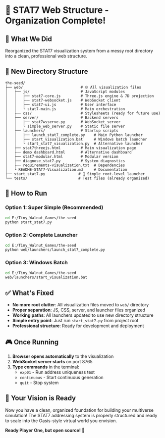 # 📁 STAT7 Web Structure - Organization Complete!

## 🎯 What We Did

Reorganized the STAT7 visualization system from a messy root directory into a clean, professional web structure.

## 📂 New Directory Structure

```
the-seed/
├── web/                          # 🌐 All visualization files
│   ├── js/                       # JavaScript modules
│   │   ├── stat7-core.js         # Three.js engine & 7D projection
│   │   ├── stat7-websocket.js    # WebSocket client
│   │   ├── stat7-ui.js           # User interface
│   │   └ stat7-main.js           # Main orchestration
│   ├── css/                      # Stylesheets (ready for future use)
│   ├── server/                   # Backend servers
│   │   ├── stat7wsserve.py       # WebSocket server
│   │   └ simple_web_server.py    # Static file server
│   ├── launchers/                # Startup scripts
│   │   ├── launch_stat7_complete.py    # Main Python launcher
│   │   ├── start_visualization.bat     # Windows batch launcher
│   │   └ start_stat7_visualization.py  # Alternative launcher
│   ├── stat7threejs.html         # Main visualization page
│   ├── demo_dashboard.html       # Alternative dashboard
│   ├── stat7-modular.html        # Modular version
│   ├── diagnose_stat7.py         # System diagnostics
│   ├── requirements-visualization.txt  # Dependencies
│   └ README-STAT7-Visualization.md     # Documentation
├── start_stat7.py               # 🚀 Simple root-level launcher
└── tests/                       # Test files (already organized)
```

## 🚀 How to Run

### Option 1: Super Simple (Recommended)
```bash
cd E:/Tiny_Walnut_Games/the-seed
python start_stat7.py
```

### Option 2: Complete Launcher
```bash
cd E:/Tiny_Walnut_Games/the-seed
python web/launchers/launch_stat7_complete.py
```

### Option 3: Windows Batch
```bash
cd E:/Tiny_Walnut_Games/the-seed
web/launchers/start_visualization.bat
```

## ✅ What's Fixed

- **No more root clutter**: All visualization files moved to `web/` directory
- **Proper separation**: JS, CSS, server, and launcher files organized
- **Working paths**: All launchers updated to use new directory structure
- **Simple entry point**: Just run `start_stat7.py` from project root
- **Professional structure**: Ready for development and deployment

## 🎮 Once Running

1. **Browser opens automatically** to the visualization
2. **WebSocket server starts** on port 8765
3. **Type commands** in the terminal:
   - `exp01` - Run address uniqueness test
   - `continuous` - Start continuous generation
   - `quit` - Stop system

## 🌟 Your Vision is Ready

Now you have a clean, organized foundation for building your multiverse simulation! The STAT7 addressing system is properly structured and ready to scale into the Oasis-style virtual world you envision.

**Ready Player One, but open source!** 🚀
